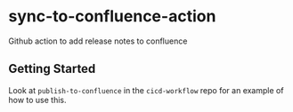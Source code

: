 # sync-to-confluence-action
Github action to add release notes to confluence

## Getting Started

Look at `publish-to-confluence` in the `cicd-workflow` repo for an example of how to use this.